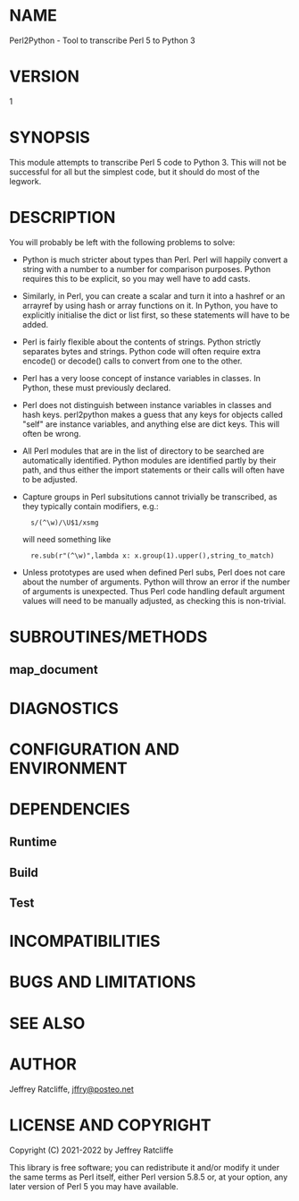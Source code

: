 # NAME

Perl2Python - Tool to transcribe Perl 5 to Python 3

# VERSION

1

# SYNOPSIS

This module attempts to transcribe Perl 5 code to Python 3. This will not be
successful for all but the simplest code, but it should do most of the legwork.

# DESCRIPTION

You will probably be left with the following problems to solve:

- Python is much stricter about types than Perl. Perl will happily convert a
string with a number to a number for comparison purposes. Python requires this
to be explicit, so you may well have to add casts.
- Similarly, in Perl, you can create a scalar and turn it into a hashref or an
arrayref by using hash or array functions on it. In Python, you have to
explicitly initialise the dict or list first, so these statements will have to
be added.
- Perl is fairly flexible about the contents of strings. Python strictly separates
bytes and strings. Python code will often require extra encode() or decode()
calls to convert from one to the other.
- Perl has a very loose concept of instance variables in classes. In Python, these
must previously declared.
- Perl does not distinguish between instance variables in classes and hash keys.
perl2python makes a guess that any keys for objects called "self" are instance
variables, and anything else are dict keys. This will often be wrong.
- All Perl modules that are in the list of directory to be searched are
automatically identified. Python modules are identified partly by their path,
and thus either the import statements or their calls will often have to be
adjusted.
- Capture groups in Perl subsitutions cannot trivially be transcribed, as they
typically contain modifiers, e.g.:

        s/(^\w)/\U$1/xsmg

    will need something like

        re.sub(r"(^\w)",lambda x: x.group(1).upper(),string_to_match)

- Unless prototypes are used when defined Perl subs, Perl does not care about the
number of arguments. Python will throw an error if the number of arguments is
unexpected. Thus Perl code handling default argument values will need to be
manually adjusted, as checking this is non-trivial.

# SUBROUTINES/METHODS

## map\_document

# DIAGNOSTICS

# CONFIGURATION AND ENVIRONMENT

# DEPENDENCIES

## Runtime

## Build

## Test

# INCOMPATIBILITIES

# BUGS AND LIMITATIONS

# SEE ALSO

# AUTHOR

Jeffrey Ratcliffe, <jffry@posteo.net>

# LICENSE AND COPYRIGHT

Copyright (C) 2021-2022 by Jeffrey Ratcliffe

This library is free software; you can redistribute it and/or modify
it under the same terms as Perl itself, either Perl version 5.8.5 or,
at your option, any later version of Perl 5 you may have available.
